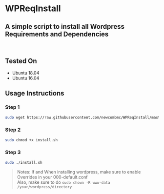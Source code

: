 # WPReqInstall
<h2>A simple script to install all Wordpress Requirements and Dependencies</h2><br/>
<h2>Tested On</h2>
<ul>
<li>Ubuntu 18.04</li>
<li>Ubuntu 16.04</li>
</ul>
<h2>Usage Instructions</h1>
<h3>Step 1</h3>

```bash
sudo wget https://raw.githubusercontent.com/newcombmc/WPReqInstall/master/install.sh 
```

<h3>Step 2</h3>

```bash
sudo chmod +x install.sh
```

<h3>Step 3</h3>

```bash
sudo ./install.sh
```


> Notes:
> If and When installing wordpress, make sure to enable Overrides in your 000-default.conf <br/>
> Also, make sure to do ```sudo chown -R www-data /your/wordpress/directory```